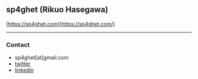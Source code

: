 ## sp4ghet (Rikuo Hasegawa)



[https://sp4ghet.com](https://sp4ghet.com/)


----

### Contact

- sp4ghet[at]gmail.com
- [twitter](https://twitter.com/sp4ghet)
- [linkedin](https://www.linkedin.com/in/rikuohasegawa/)
